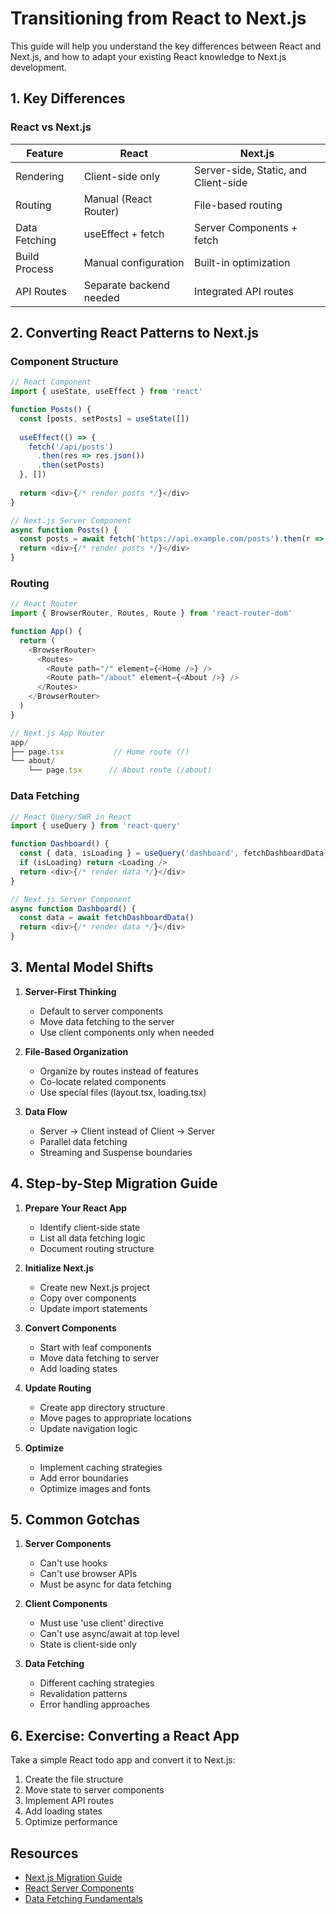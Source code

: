 # Transitioning from React to Next.js

This guide will help you understand the key differences between React and Next.js, and how to adapt your existing React knowledge to Next.js development.

## 1. Key Differences

### React vs Next.js
| Feature | React | Next.js |
|---------|--------|---------|
| Rendering | Client-side only | Server-side, Static, and Client-side |
| Routing | Manual (React Router) | File-based routing |
| Data Fetching | useEffect + fetch | Server Components + fetch |
| Build Process | Manual configuration | Built-in optimization |
| API Routes | Separate backend needed | Integrated API routes |

## 2. Converting React Patterns to Next.js

### Component Structure
```typescript
// React Component
import { useState, useEffect } from 'react'

function Posts() {
  const [posts, setPosts] = useState([])
  
  useEffect(() => {
    fetch('/api/posts')
      .then(res => res.json())
      .then(setPosts)
  }, [])
  
  return <div>{/* render posts */}</div>
}

// Next.js Server Component
async function Posts() {
  const posts = await fetch('https://api.example.com/posts').then(r => r.json())
  return <div>{/* render posts */}</div>
}
```

### Routing
```typescript
// React Router
import { BrowserRouter, Routes, Route } from 'react-router-dom'

function App() {
  return (
    <BrowserRouter>
      <Routes>
        <Route path="/" element={<Home />} />
        <Route path="/about" element={<About />} />
      </Routes>
    </BrowserRouter>
  )
}

// Next.js App Router
app/
├── page.tsx           // Home route (/)
└── about/
    └── page.tsx      // About route (/about)
```

### Data Fetching
```typescript
// React Query/SWR in React
import { useQuery } from 'react-query'

function Dashboard() {
  const { data, isLoading } = useQuery('dashboard', fetchDashboardData)
  if (isLoading) return <Loading />
  return <div>{/* render data */}</div>
}

// Next.js Server Component
async function Dashboard() {
  const data = await fetchDashboardData()
  return <div>{/* render data */}</div>
}
```

## 3. Mental Model Shifts

1. **Server-First Thinking**
   - Default to server components
   - Move data fetching to the server
   - Use client components only when needed

2. **File-Based Organization**
   - Organize by routes instead of features
   - Co-locate related components
   - Use special files (layout.tsx, loading.tsx)

3. **Data Flow**
   - Server → Client instead of Client → Server
   - Parallel data fetching
   - Streaming and Suspense boundaries

## 4. Step-by-Step Migration Guide

1. **Prepare Your React App**
   - Identify client-side state
   - List all data fetching logic
   - Document routing structure

2. **Initialize Next.js**
   - Create new Next.js project
   - Copy over components
   - Update import statements

3. **Convert Components**
   - Start with leaf components
   - Move data fetching to server
   - Add loading states

4. **Update Routing**
   - Create app directory structure
   - Move pages to appropriate locations
   - Update navigation logic

5. **Optimize**
   - Implement caching strategies
   - Add error boundaries
   - Optimize images and fonts

## 5. Common Gotchas

1. **Server Components**
   - Can't use hooks
   - Can't use browser APIs
   - Must be async for data fetching

2. **Client Components**
   - Must use 'use client' directive
   - Can't use async/await at top level
   - State is client-side only

3. **Data Fetching**
   - Different caching strategies
   - Revalidation patterns
   - Error handling approaches

## 6. Exercise: Converting a React App

Take a simple React todo app and convert it to Next.js:

1. Create the file structure
2. Move state to server components
3. Implement API routes
4. Add loading states
5. Optimize performance

## Resources

- [Next.js Migration Guide](https://nextjs.org/docs/app/building-your-application/upgrading/app-router-migration)
- [React Server Components](https://nextjs.org/docs/app/building-your-application/rendering/server-components)
- [Data Fetching Fundamentals](https://nextjs.org/docs/app/building-your-application/data-fetching) 
